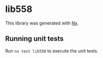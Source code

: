 # lib558

This library was generated with [Nx](https://nx.dev).

## Running unit tests

Run `nx test lib558` to execute the unit tests.
